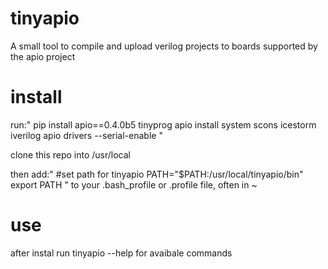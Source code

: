 # tinyapio
A small tool to compile and upload verilog projects to boards supported by the apio project

# install
run:"
pip install apio==0.4.0b5 tinyprog
apio install system scons icestorm iverilog
apio drivers --serial-enable
"

clone this repo into /usr/local

then add:"
#set path for tinyapio
PATH="$PATH:/usr/local/tinyapio/bin"
export PATH
"
to your .bash_profile or .profile file, often in ~

# use
after instal run tinyapio --help for avaibale commands
